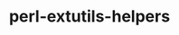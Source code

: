 ---
title: "perl-extutils-helpers"
layout: cache
categories: [package, v0.20.3]
meta: {"versions": ["0.026"], "compilers": ["gcc@=7.3.1"], "oss": ["amzn2"], "platforms": ["linux"], "targets": ["aarch64", "neoverse_n1", "x86_64_v3"], "stacks": ["aws-ahug", "aws-ahug-aarch64", "root"], "num_specs": 3, "num_specs_by_stack": {"root": 3, "aws-ahug-aarch64": 2, "aws-ahug": 1}}
spec_details: [{"hash": "atdxkbz7gtluzkrp5xhgi42qacgrnlc6", "compiler": "gcc@=7.3.1", "versions": ["0.026"], "os": "amzn2", "platform": "linux", "target": "aarch64", "variants": ["build_system=perl"], "stacks": ["root", "aws-ahug-aarch64"], "size": "-", "tarball": "https://binaries.spack.io/releases/v0.20.3/build_cache/linux-amzn2-aarch64/gcc-7.3.1/perl-extutils-helpers-0.026/linux-amzn2-aarch64-gcc-7.3.1-perl-extutils-helpers-0.026-atdxkbz7gtluzkrp5xhgi42qacgrnlc6.spack"}, {"hash": "6fjahabvgcevs5zwp2bwdt57v7ldzezv", "compiler": "gcc@=7.3.1", "versions": ["0.026"], "os": "amzn2", "platform": "linux", "target": "neoverse_n1", "variants": ["build_system=perl"], "stacks": ["root", "aws-ahug-aarch64"], "size": "-", "tarball": "https://binaries.spack.io/releases/v0.20.3/build_cache/linux-amzn2-neoverse_n1/gcc-7.3.1/perl-extutils-helpers-0.026/linux-amzn2-neoverse_n1-gcc-7.3.1-perl-extutils-helpers-0.026-6fjahabvgcevs5zwp2bwdt57v7ldzezv.spack"}, {"hash": "vjqcxbbj7v2sb3q7gi5dbo6hr3g6c2ah", "compiler": "gcc@=7.3.1", "versions": ["0.026"], "os": "amzn2", "platform": "linux", "target": "x86_64_v3", "variants": ["build_system=perl"], "stacks": ["root", "aws-ahug"], "size": "-", "tarball": "https://binaries.spack.io/releases/v0.20.3/build_cache/linux-amzn2-x86_64_v3/gcc-7.3.1/perl-extutils-helpers-0.026/linux-amzn2-x86_64_v3-gcc-7.3.1-perl-extutils-helpers-0.026-vjqcxbbj7v2sb3q7gi5dbo6hr3g6c2ah.spack"}]
---